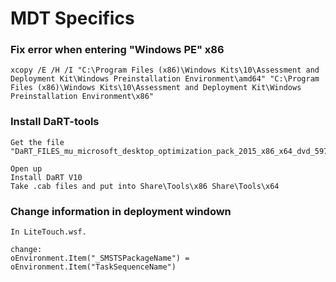 # MDT Specifics
### Fix error when entering "Windows PE" x86
```
xcopy /E /H /I "C:\Program Files (x86)\Windows Kits\10\Assessment and Deployment Kit\Windows Preinstallation Environment\amd64" "C:\Program Files (x86)\Windows Kits\10\Assessment and Deployment Kit\Windows Preinstallation Environment\x86"
```

### Install DaRT-tools
```
Get the file "DaRT_FILES_mu_microsoft_desktop_optimization_pack_2015_x86_x64_dvd_5975282.iso"

Open up 
Install DaRT V10
Take .cab files and put into Share\Tools\x86 Share\Tools\x64
```

### Change information in deployment windown
```
In LiteTouch.wsf.

change:
oEnvironment.Item("_SMSTSPackageName") = oEnvironment.Item("TaskSequenceName") 
```